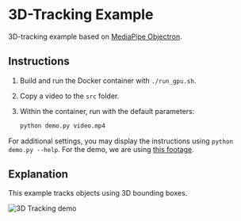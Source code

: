 # 3D-Tracking Example

3D-tracking example based on [MediaPipe Objectron](https://google.github.io/mediapipe/solutions/objectron.html).

## Instructions

1. Build and run the Docker container with `./run_gpu.sh`.

2. Copy a video to the `src` folder.

3. Within the container, run with the default parameters:

    ```bash
    python demo.py video.mp4
    ```

For additional settings, you may display the instructions using `python demo.py --help`. For the demo, we are using [this footage](https://www.pexels.com/video/man-showing-the-steps-in-hip-hop-dancing-2795737/).

## Explanation

This example tracks objects using 3D bounding boxes.

![3D Tracking demo](../../docs/dance_3d.gif)
